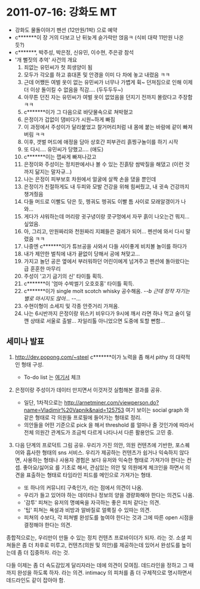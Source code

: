# 2011-07-16: 강화도 MT

- 강화도 물돌이야기 펜션 (12만원/1박) 으로 예약
- c*******이 장 거의 다보고 난 뒤늦게 숟가락만 얹음ㅋ (식비 대략 11만원 나온 듯?)
- c*******, 박주성, 박은정, 신유민, 이수현, 주은광 참석
- '개 뻘짓의 추억' 사건의 개요
    1. 죄없는 유민씨가 첫 희생양이 됨
    1. 모두가 각오를 하고 휴대폰 및 안경을 이미 다 차에 놓고 내렸음 ㅋㅋ
    1. 근데 어쨌든 여벌 옷이 없는 유민씨가 너무나 가볍게 휙~ 던져짐으로 인해 이제 더 이상 돌이킬 수 없음을 직감.... (두두두두~)
    1. 아무튼 던진 자는 유민씨가 여벌 옷이 없었음을 던지기 전까지 몰랐다고 주장함 ㅋㅋ
    1. c*******이가 그 다음으로 바닷물속으로 쳐박혔고
    1. 은정이가 겁없이 댐비다가 시원~하게 빠짐
    1. 이 과정에서 주성이가 달라붙었고 찰거머리처럼 내 몸에 붙는 바람에 같이 빠져버림 ㅋㅋ
    1. 이후, 갯벌 머드에 애정을 담아 상호간 피부관리 흙찡구놀이를 하기 시작
    1. 또 다시.... 유민씨가 당했고.... (애도)
    1. c*******이는 잽싸게 빠져나갔고
    1. 은정이와 주성이는 정치판에서나 볼 수 있는 진흙탕 쌈박질을 해댔고 (이런 것까지 닮지는 말자규...)
    1. 나는 은정이 피부보호 차원에서 얼굴에 살짝 손을 댔을 뿐인데
    1. 은정이가 친절하게도 내 두피와 모발 건강을 위해 힘써줬고, 내 귓속 건강까지 챙겨줬음
    1. 다들 머드로 이빨도 닦은 듯, 헹궈도 헹궈도 이빨 틈 사이로 모래알갱이가 나와...
    1. 게다가 샤워하는데 머리랑 귓구녕이랑 콧구멍에서 자꾸 흙이 나오는건 뭐지... 싶었음.
    1. 아, 그리고, 만원짜리와 천원짜리 지폐들은 걸레가 되어... 펜션에 와서 다시 말렸음 ㅋㅋ
    1. 나중엔 c*******이가 튜브공을 사와서 다들 사이좋게 비치볼 놀이를 하다가
    1. 내가 제안한 벌칙에 내가 끝없이 당해서 공에 쳐맞고...
    1. 가지고 놀던 공은 옆에서 부러워하던 어린이에게 넘겨주고 펜션에 돌아왔다는 급 훈훈한 마무리
    1. 주성이 '고기 굽기의 신' 타이틀 획득.
    1. c*******이 '엄마 수박썰기 오호호홍' 타이틀 획득.
    1. c*******이가 single molt scotch whisky 공수해옴. -_-b 근데 정작 자기는 별로 마시지도 않아... -_-...
    1. 수현이형이 소세지 및 각종 안줏거리 가져옴.
    1. 나는 6시반까지 은정이랑 위스키 비우다가 9시에 깨서 라면 하나 먹고 술이 덜 깬 상태로 서울로 출발... 자일리톨 아니었으면 도중에 토할 뻔함...

## 세미나 발표

1. http://dev.popong.com/~steel c*******이가 노력을 좀 해서 pithy 의 대략적인 형태 구성.
    - To-do list 는 [여기서](2011-06-11-plan-pithy.md) 체크
2. 은정이랑 주성이가 데이터 만지면서 이것저것 실험해본 결과를 공유.
    - 일단, 1차적으로는 http://arnetminer.com/viewperson.do?name=Vladimir%20Vapnik&naid=125753 여기 보이는 social graph 와 같은 형태로 각 의원들 프로필에 들어가는 형태로 정리.
    - 의안들을 어떤 기준으로 pick 을 해서 threshold 를 얼마나 줄 것인가에 따라서 전체 의원간 관계도가 조금씩 다르게 나타나서 다른 활용안도 고민 중.
3. 다음 단계의 프로덕트 그림 공유.
    우리가 가진 의안, 의원 컨텐츠에 기반한, 포스퀘어와 흡사한 형태의 sns 서비스. 우리가 제공하는 컨텐츠가 쉽거나 익숙하지 않다면, 사용하는 형태나 사용자 경험은 보다 유저와 익숙한 형태로 가져가야 한다는 컨셉.
    좋아요/싫어요 를 기초로 해서, 관심있는 의안 및 의원에게 체크인을 하면서 의견을 표출하는 형태로 타임라인 피드를 메인으로 가져가는 형태.

    - 또 하나의 커뮤니티 구축인가, 라는 점에서 의견이 나옴.
    - 우리가 들고 있어야 하는 데이터나 정보의 양을 경량화해야 한다는 의견도 나옴.
    - '감투' 피쳐는 유저의 명예욕을 자극하는 좋은 피처 같다는 의견.
    - '팁' 피쳐는 욕설과 비방과 알바질로 얼룩질 수 있따는 의견.
    - 피쳐의 수보다, 각 피쳐별 완성도를 높여야 한다는 것과 그에 따른 open 시점을 결정해야 한다는 의견.

종합적으로는, 우리만이 만들 수 있는 정치 컨텐츠 프로바이더가 되자. 라는 것.
소셜 피쳐들은 좀 더 차후로 미루고, 컨텐츠(의원 및 의안)를 제공하는데 있어서 완성도를 높이는데 좀 더 집중하자. 라는 것.

다들 이제는 좀 더 속도감있게 달리자라는 데에 의견이 모여짐.
데드라인을 정하고 그 때까지 완성을 하도록 하자. 라는 의견.
intimacy 의 피처를 좀 더 구체적으로 명시하면서 데드라인도 같이 잡아야 함.

